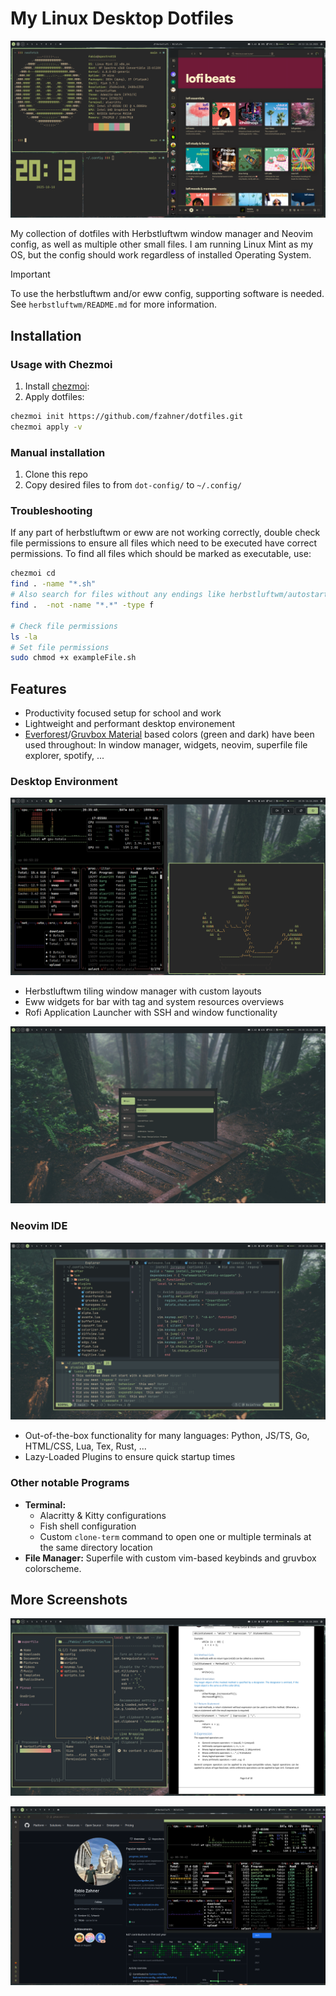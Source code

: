 # My Linux Desktop Dotfiles

![Screenshot Neofetch/Spotify](./screenshots/spotify.png)

My collection of dotfiles with Herbstluftwm window manager and Neovim config, as well as multiple other small files. I am running Linux Mint as my OS, but the config should work regardless of installed Operating System.

> [!IMPORTANT]
> To use the herbstluftwm and/or eww config, supporting software is needed. See `herbstluftwm/README.md` for more information.

## Installation

### Usage with Chezmoi

1. Install [chezmoi](https://www.chezmoi.io/):
2. Apply dotfiles:

```bash
chezmoi init https://github.com/fzahner/dotfiles.git
chezmoi apply -v
```

### Manual installation

1. Clone this repo
2. Copy desired files to from `dot-config/` to `~/.config/`

### Troubleshooting

If any part of herbstluftwm or eww are not working correctly, double check file permissions to ensure all files which need to be executed have correct permissions. To find all files which should be marked as executable, use:

```sh
chezmoi cd
find . -name "*.sh"
# Also search for files without any endings like herbstluftwm/autostart
find .  -not -name "*.*" -type f

# Check file permissions
ls -la
# Set file permissions
sudo chmod +x exampleFile.sh
```

## Features

- Productivity focused setup for school and work
- Lightweight and performant desktop environement
- [Everforest](https://github.com/sainnhe/everforest)/[Gruvbox Material](https://github.com/sainnhe/gruvbox-material) based colors (green and dark) have been used throughout: In window manager, widgets, neovim, superfile file explorer, spotify, ...

### Desktop Environment

![Screenshot Powermenu](./screenshots/powermenu.png)

- Herbstluftwm tiling window manager with custom layouts
- Eww widgets for bar with tag and system resources overviews
- Rofi Application Launcher with SSH and window functionality

![Screenshot Rofi](./screenshots/rofi.png)

### Neovim IDE

![Screenshot Neovim](./screenshots/nvim.png)

- Out-of-the-box functionality for many languages: Python, JS/TS, Go, HTML/CSS, Lua, Tex, Rust, ...
- Lazy-Loaded Plugins to ensure quick startup times

### Other notable Programs

- **Terminal:**
  - Alacritty & Kitty configurations
  - Fish shell configuration
  - Custom `clone-term` command to open one or multiple terminals at the same directory location
- **File Manager:** Superfile with custom vim-based keybinds and gruvbox colorscheme.

## More Screenshots

![Screenshot File Manager](./screenshots/filemanager.png)

![Screenshot Web](./screenshots/web.png)
